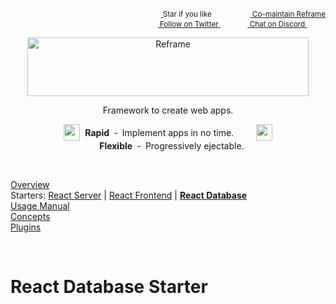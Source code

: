 <!---






    WARNING, READ THIS.
    This is a computed file. Do not edit.
    Edit `/docs/react-database-starter.template.md` instead.












    WARNING, READ THIS.
    This is a computed file. Do not edit.
    Edit `/docs/react-database-starter.template.md` instead.












    WARNING, READ THIS.
    This is a computed file. Do not edit.
    Edit `/docs/react-database-starter.template.md` instead.












    WARNING, READ THIS.
    This is a computed file. Do not edit.
    Edit `/docs/react-database-starter.template.md` instead.












    WARNING, READ THIS.
    This is a computed file. Do not edit.
    Edit `/docs/react-database-starter.template.md` instead.






-->
<p align="right">
    <sup>
        <a href="#">
            <img
              src="https://github.com/reframejs/reframe/raw/master/docs/images/star.svg?sanitize=true"
              width="16"
              height="12"
            >
        </a>
        Star if you like
        &nbsp;&nbsp;&nbsp;&nbsp;
        &nbsp;&nbsp;&nbsp;&nbsp;
        &nbsp;&nbsp;
        <a href="https://github.com/reframejs/reframe/blob/master/docs/contributing.md">
            <img
              src="https://github.com/reframejs/reframe/raw/master/docs/images/biceps.min.svg?sanitize=true"
              width="16"
              height="14"
            >
            Co-maintain Reframe
        </a>
    </sup>
    <br/>
    <sup>
        <a href="https://twitter.com/reframejs">
            <img
              src="https://github.com/reframejs/reframe/raw/master/docs/images/twitter-logo.svg?sanitize=true"
              width="15"
              height="13"
            >
            Follow on Twitter
        </a>
        &nbsp;&nbsp;&nbsp;&nbsp;&nbsp;
        &nbsp;&nbsp;
        <a href="https://discord.gg/kqXf65G">
            <img
              src="https://github.com/reframejs/reframe/raw/master/docs/images/chat.svg?sanitize=true"
              width="14"
              height="10"
            >
            Chat on Discord
        </a>
        &nbsp;&nbsp;&nbsp;&nbsp;
        &nbsp;&nbsp;&nbsp;&nbsp;
    </sup>
</p>
<p align="center">
    <a href="https://github.com/reframejs/reframe">
        <img src="https://github.com/reframejs/reframe/raw/master/docs/images/logo-with-title.min.svg?sanitize=true" width=450 height=94 style="max-width:100%;" alt="Reframe"/>
    </a>
</p>

<div><p align="center">
    Framework to create web apps.
</p></div>

<div><p align="center">
    <sub><sub><img src="https://github.com/reframejs/reframe/raw/docs/docs/images/thunderbolt.min.svg?sanitize=true" width="26" height="26"></sub></sub>&nbsp;&nbsp;<b>Rapid</b>&nbsp;&nbsp;&#8209;&nbsp;&nbsp;Implement&nbsp;apps&nbsp;in&nbsp;no&nbsp;time.
    &nbsp; &nbsp; &nbsp; &nbsp;
    <sub><sub><img src="https://github.com/reframejs/reframe/raw/docs/docs/images/tornado.min.svg?sanitize=true" width="26" height="26"></sub></sub>&nbsp;&nbsp;&nbsp;<b>Flexible</b>&nbsp;&nbsp;&#8209;&nbsp;&nbsp;Progressively&nbsp;ejectable.
</p></div>

<br/>

[Overview](/../../)<br/>
Starters: [React Server](/docs/react-server-starter.md) | [React Frontend](/docs/react-frontend-starter.md) | [**React Database**](/docs/react-database-starter.md)<br/>
[Usage Manual](/docs/usage-manual.md)<br/>
[Concepts](/docs/concepts.md)<br/>
[Plugins](/docs/plugins.md)

<br/>

# React Database Starter



<!---






    WARNING, READ THIS.
    This is a computed file. Do not edit.
    Edit `/docs/react-database-starter.template.md` instead.












    WARNING, READ THIS.
    This is a computed file. Do not edit.
    Edit `/docs/react-database-starter.template.md` instead.












    WARNING, READ THIS.
    This is a computed file. Do not edit.
    Edit `/docs/react-database-starter.template.md` instead.












    WARNING, READ THIS.
    This is a computed file. Do not edit.
    Edit `/docs/react-database-starter.template.md` instead.












    WARNING, READ THIS.
    This is a computed file. Do not edit.
    Edit `/docs/react-database-starter.template.md` instead.






-->
